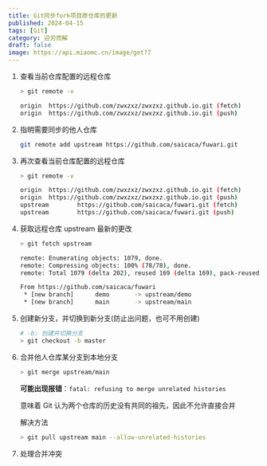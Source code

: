```yaml
---
title: Git同步fork项目原仓库的更新
published: 2024-04-15
tags: [Git]
category: 迎刃而解
draft: false
image: https://api.miaomc.cn/image/get?7
---
```


1. 查看当前仓库配置的远程仓库

   ```sh
   > git remote -v
   
   origin  https://github.com/zwxzxz/zwxzxz.github.io.git (fetch)
   origin  https://github.com/zwxzxz/zwxzxz.github.io.git (push)
   ```

2. 指明需要同步的他人仓库

   ```sh
   git remote add upstream https://github.com/saicaca/fuwari.git
   ```

3. 再次查看当前仓库配置的远程仓库

   ```sh
   > git remote -v
   
   origin  https://github.com/zwxzxz/zwxzxz.github.io.git (fetch)
   origin  https://github.com/zwxzxz/zwxzxz.github.io.git (push)
   upstream        https://github.com/saicaca/fuwari.git (fetch)
   upstream        https://github.com/saicaca/fuwari.git (push)
   ```

4. 获取远程仓库 upstream 最新的更改

   ```sh
   > git fetch upstream
   
   remote: Enumerating objects: 1079, done.
   remote: Compressing objects: 100% (78/78), done.
   remote: Total 1079 (delta 202), reused 169 (delta 169), pack-reused 832Receiving objects: 100% (1079/1079), 2.87 MiB | 2.78 MiB/s, done.
   
   From https://github.com/saicaca/fuwari
    * [new branch]      demo       -> upstream/demo
    * [new branch]      main       -> upstream/main
   ```

5. 创建新分支，并切换到新分支(防止出问题，也可不用创建)

   ```sh
   # -b: 创建并切换分支
   > git checkout -b master
   ```

6. 合并他人仓库某分支到本地分支

   ```sh
   > git merge upstream/main
   ```

   

   **可能出现报错**：`fatal: refusing to merge unrelated histories`

   意味着 Git 认为两个仓库的历史没有共同的祖先，因此不允许直接合并

   解决方法

   ```sh
   > git pull upstream main --allow-unrelated-histories
   ```

7. 处理合并冲突

